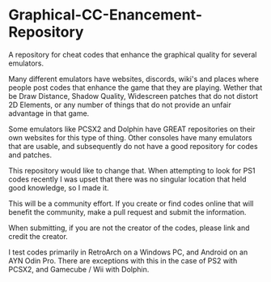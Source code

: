 # Graphical-CC-Enancement-Repository
A repository for cheat codes that enhance the graphical quality for several emulators.

Many different emulators have websites, discords, wiki's and places where people post codes that enhance the game that they are playing. Wether that be Draw Distance, Shadow Quality, Widescreen patches that do not distort 2D Elements, or any number of things that do not provide an unfair advantage in that game. 

Some emulators like PCSX2 and Dolphin have GREAT repositories on their own websites for this type of thing. Other consoles have many emulators that are usable, and subsequently do not have a good repository for codes and patches. 

This repository would like to change that. When attempting to look for PS1 codes recently I was upset that there was no singular location that held good knowledge, so I made it.

This will be a community effort. If you create or find codes online that will benefit the community, make a pull request and submit the information.

When submitting, if you are not the creator of the codes, please link and credit the creator.

I test codes primarily in RetroArch on a Windows PC, and Android on an AYN Odin Pro. There are exceptions with this in the case of PS2 with PCSX2, and Gamecube / Wii with Dolphin.

